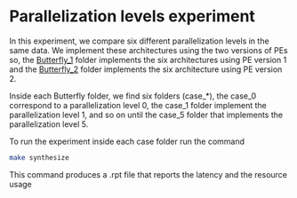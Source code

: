 # Parallelization levels experiment

In this experiment, we compare six different parallelization levels in the same data. We implement these architectures using the two versions of PEs so, the [Butterfly_1](./Butterfly_1) folder implements the six architectures using PE version 1 and the [Butterfly_2](./Butterfly_2) folder implements the six architecture using PE version 2. 

Inside each Butterfly folder, we find six folders (case_*), the case_0 correspond to a parallelization level 0, the case_1 folder implement the parallelization level 1, and so on until the case_5 folder that implements the parallelization level 5. 

To run the experiment inside each case folder run the command 

```bash
make synthesize
```

This command produces a .rpt file that reports the latency and the resource usage 

